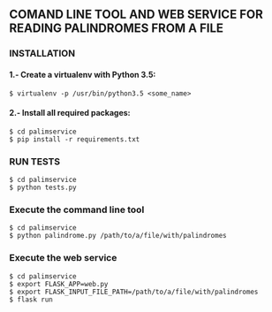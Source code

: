 ## COMAND LINE TOOL AND WEB SERVICE FOR READING PALINDROMES FROM A FILE

### INSTALLATION

#### 1.- Create a virtualenv with Python 3.5:
```
$ virtualenv -p /usr/bin/python3.5 <some_name>
```

#### 2.- Install all required packages:
```
$ cd palimservice
$ pip install -r requirements.txt
```

### RUN TESTS
```
$ cd palimservice
$ python tests.py
```

### Execute the command line tool
```
$ cd palimservice
$ python palindrome.py /path/to/a/file/with/palindromes
```

### Execute the web service
```
$ cd palimservice
$ export FLASK_APP=web.py
$ export FLASK_INPUT_FILE_PATH=/path/to/a/file/with/palindromes
$ flask run
```
